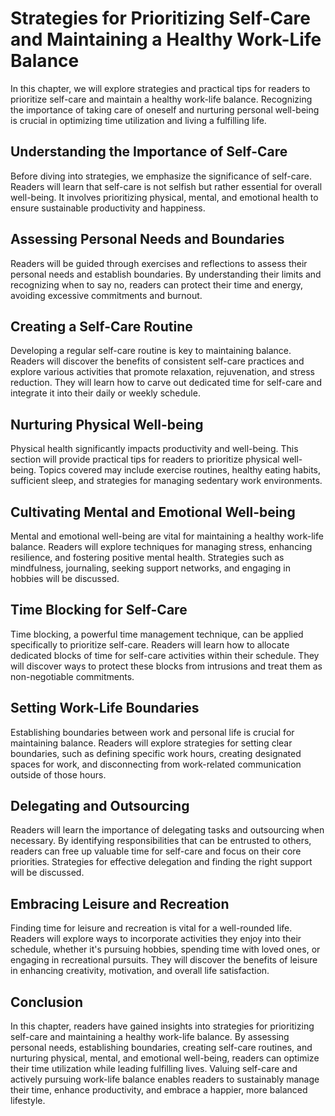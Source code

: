 Strategies for Prioritizing Self-Care and Maintaining a Healthy Work-Life Balance
==========================================================================================

In this chapter, we will explore strategies and practical tips for readers to prioritize self-care and maintain a healthy work-life balance. Recognizing the importance of taking care of oneself and nurturing personal well-being is crucial in optimizing time utilization and living a fulfilling life.

Understanding the Importance of Self-Care
-----------------------------------------

Before diving into strategies, we emphasize the significance of self-care. Readers will learn that self-care is not selfish but rather essential for overall well-being. It involves prioritizing physical, mental, and emotional health to ensure sustainable productivity and happiness.

Assessing Personal Needs and Boundaries
---------------------------------------

Readers will be guided through exercises and reflections to assess their personal needs and establish boundaries. By understanding their limits and recognizing when to say no, readers can protect their time and energy, avoiding excessive commitments and burnout.

Creating a Self-Care Routine
----------------------------

Developing a regular self-care routine is key to maintaining balance. Readers will discover the benefits of consistent self-care practices and explore various activities that promote relaxation, rejuvenation, and stress reduction. They will learn how to carve out dedicated time for self-care and integrate it into their daily or weekly schedule.

Nurturing Physical Well-being
-----------------------------

Physical health significantly impacts productivity and well-being. This section will provide practical tips for readers to prioritize physical well-being. Topics covered may include exercise routines, healthy eating habits, sufficient sleep, and strategies for managing sedentary work environments.

Cultivating Mental and Emotional Well-being
-------------------------------------------

Mental and emotional well-being are vital for maintaining a healthy work-life balance. Readers will explore techniques for managing stress, enhancing resilience, and fostering positive mental health. Strategies such as mindfulness, journaling, seeking support networks, and engaging in hobbies will be discussed.

Time Blocking for Self-Care
---------------------------

Time blocking, a powerful time management technique, can be applied specifically to prioritize self-care. Readers will learn how to allocate dedicated blocks of time for self-care activities within their schedule. They will discover ways to protect these blocks from intrusions and treat them as non-negotiable commitments.

Setting Work-Life Boundaries
----------------------------

Establishing boundaries between work and personal life is crucial for maintaining balance. Readers will explore strategies for setting clear boundaries, such as defining specific work hours, creating designated spaces for work, and disconnecting from work-related communication outside of those hours.

Delegating and Outsourcing
--------------------------

Readers will learn the importance of delegating tasks and outsourcing when necessary. By identifying responsibilities that can be entrusted to others, readers can free up valuable time for self-care and focus on their core priorities. Strategies for effective delegation and finding the right support will be discussed.

Embracing Leisure and Recreation
--------------------------------

Finding time for leisure and recreation is vital for a well-rounded life. Readers will explore ways to incorporate activities they enjoy into their schedule, whether it's pursuing hobbies, spending time with loved ones, or engaging in recreational pursuits. They will discover the benefits of leisure in enhancing creativity, motivation, and overall life satisfaction.

Conclusion
----------

In this chapter, readers have gained insights into strategies for prioritizing self-care and maintaining a healthy work-life balance. By assessing personal needs, establishing boundaries, creating self-care routines, and nurturing physical, mental, and emotional well-being, readers can optimize their time utilization while leading fulfilling lives. Valuing self-care and actively pursuing work-life balance enables readers to sustainably manage their time, enhance productivity, and embrace a happier, more balanced lifestyle.
